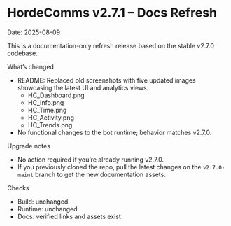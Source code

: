 # HordeComms v2.7.1 – Docs Refresh

Date: 2025-08-09

This is a documentation-only refresh release based on the stable v2.7.0 codebase.

What’s changed
- README: Replaced old screenshots with five updated images showcasing the latest UI and analytics views.
  - HC_Dashboard.png
  - HC_Info.png
  - HC_Time.png
  - HC_Activity.png
  - HC_Trends.png
- No functional changes to the bot runtime; behavior matches v2.7.0.

Upgrade notes
- No action required if you’re already running v2.7.0.
- If you previously cloned the repo, pull the latest changes on the `v2.7.0-maint` branch to get the new documentation assets.

Checks
- Build: unchanged
- Runtime: unchanged
- Docs: verified links and assets exist
